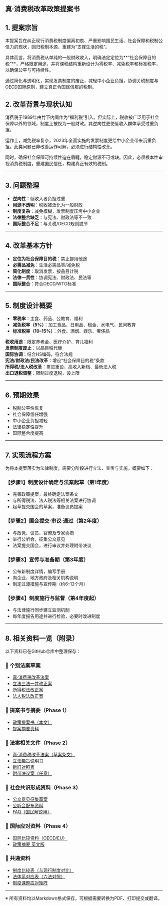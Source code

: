 ## 真·消费税改革政策提案书

## 1. 提案宗旨

本提案旨在纠正现行消费税制度偏离初衷、严重影响国民生活、社会保障和税制公信力的现状，回归税制本源，重建为“支撑生活的税”。  

具体而言，将消费税从单纯的一般财政收入，明确法定定位为**“社会保障目的税”**，严格限定用途，并将课税结构重新设计为零税率、减免税率和标准税率，以确保公平与可持续性。  

通过简化与透明化，实现发票制度的废止，减轻中小企业负担，协调关税制度与OECD国际原则，建立真正令国民信服的税制。  

## 2. 改革背景与现状认知

消费税于1989年由竹下内阁作为“福利税”引入。但实际上，税收被广泛用于社会保障以外的领域，制度上被视为一般财政。其逆向性更使低收入群体承受过重负担。  

运作上，减免税率复杂，2023年全面实施的发票制度更给中小企业带来沉重负担。此类问题已非改善运作可解，必须进行结构性改革。  

同时，确保社会保障可持续性迫在眉睫，稳定财源不可或缺。因此，必须根本性审视消费税制度，重建国民信任，构建真正有效的税制。  

---

## 3. 问题整理

- **逆向性**：低收入者负担过重  
- **用途不透明**：税收被泛化为一般财政  
- **制度复杂**：减免模糊，发票制度压垮中小企业  
- **法律整合缺乏**：与宪法、财政法等不一致  
- **国际整合不足**：与关税/OECD规则脱节  

---

## 4. 改革基本方针

- **定位为社会保障目的税**：禁止挪用他途  
- **必需品减免**：生活必需品零/减免税  
- **简化制度**：取消发票，按品目计税  
- **法律一贯性**：协调宪法、财政法、民法等  
- **国际整合**：符合OECD/WTO标准  

---

## 5. 制度设计概要

- **零税率**：主食、药品、公教育、福利  
- **减免税率（5%）**：加工食品、日用品、租金、水电气、民间教育  
- **标准税率（10–15%）**：外食、酒烟、娱乐、奢侈品  

**税收用途**：限定养老金、医疗介护、育儿福利  
**发票制度废止**：以品目税代替  
**国际协调**：结合HS编码，符合法规  
**宪法/财政法/民法改革**：增设“社会保障目的税”条款  
**所得税/法人税改革**：累进重设、高收入新档、最低法人税  
**出口退税调整**：限制过度退税，设上限  

---

## 6. 预期效果

- 税制公平性恢复  
- 社会保障信任增强  
- 中小企业负担减轻  
- 法律稳定性提升  
- 国际整合度提高  

---

## 7. 实现流程方案

为将本提案落实为法律制度，需要分阶段进行立法、宣传与实施。概要如下：

### 【步骤1】制度设计确定与法案起草（第1年度）
- 完善政策提案，最终确定法案条文  
- 与所得税法、法人税法等相关法案进行协调  
- 起草提交国会的草案，准备议员提案  

### 【步骤2】国会提交·审议·通过（第2年度）
- 与政党、议员、官僚及专家协商  
- 举行公听会，征集公众意见  
- 法案提交国会，进行审议并处理附带决议  

### 【步骤3】宣传与准备期（第3年度）
- 公布新制度详情，编写手册  
- 向企业、地方政府及相关机构说明  
- 制定过渡措施与宣传期（约6–12个月）  

### 【步骤4】制度施行与监督（第4年度起）
- 与法律施行同步建立监测机制  
- 每年度报告用途并进行检验，必要时改进制度  

---

## 8. 相关资料一览（附录）

以下资料已在GitHub仓库中整理保存：  

### 🔹 个别法案草案
- [真·消费税改革法案](#draft_tax_law)  
- [立法三法一并改正案](#constitutional_financial_family_reform)  
- [所得税法改正案](#income_tax_reform)  
- [法人税法改正案](#corporate_tax_reform)  

### 🔹 提案书与摘要（Phase 1）
- [政策提案书（本文）](#policy_proposal)  
- [提案摘要资料](#policy_summary)  

### 🔹 法案相关文件（Phase 2）
- [真·消费税改革法案（草案条文）](#draft_tax_law)  
- [立法趣旨说明书](#law_preamble)  
- [新旧对照表](#revision_comparison)  
- [附带决议案（任意）](#supplemental_resolutions)  

### 🔹 社会共识形成资料（Phase 3）
- [公众意见征集草案](#public_comment)  
- [公听会配布资料](#hearing_materials)  
- [FAQ（国民解说用）](#faq)  

### 🔹 国际应对资料（Phase 4）
- [国际比较资料（OECD/EU）](#international_comparison)  
- [政策摘要 英文版](../../en/p-0001/#policy_summary_en)  

### 🔹 共通资料
- [制度比较表（与现行制度对比）](#comparison_table)  
- [法体系对应表（六法对照）](#legal_consistency_map)  
- [制度课题应对矩阵](#legal_issue_matrix)  

---

※ 所有资料均以Markdown格式保存，可根据需要转换为PDF、打印提交或翻译。
